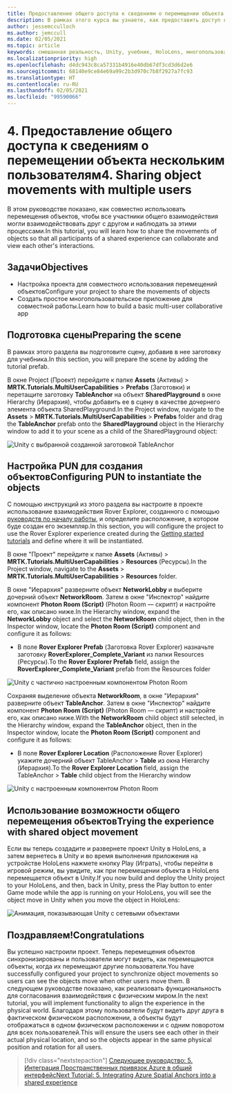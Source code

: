 ```yaml
---
title: Предоставление общего доступа к сведениям о перемещении объекта нескольким пользователям
description: В рамках этого курса вы узнаете, как предоставить доступ к движениям объектов нескольким пользователям в приложении HoloLens 2.
author: jessemcculloch
ms.author: jemccull
ms.date: 02/05/2021
ms.topic: article
keywords: смешанная реальность, Unity, учебник, HoloLens, многопользовательские возможности, Photon, MRTK, Mixed Reality Toolkit, UWP, Пространственные привязки Azure
ms.localizationpriority: high
ms.openlocfilehash: d4dc943c8ca57331b4916e40db67df3cd3d6d2e6
ms.sourcegitcommit: 68140e9ce84e69a99c2b3d970c7b8f2927a7fc93
ms.translationtype: HT
ms.contentlocale: ru-RU
ms.lasthandoff: 02/05/2021
ms.locfileid: "99590066"
---
```

# <a name="4-sharing-object-movements-with-multiple-users"></a><span data-ttu-id="e3344-104">4. Предоставление общего доступа к сведениям о перемещении объекта нескольким пользователям</span><span class="sxs-lookup"><span data-stu-id="e3344-104">4. Sharing object movements with multiple users</span></span>

<span data-ttu-id="e3344-105">В этом руководстве показано, как совместно использовать перемещения объектов, чтобы все участники общего взаимодействия могли взаимодействовать друг с другом и наблюдать за этими процессами.</span><span class="sxs-lookup"><span data-stu-id="e3344-105">In this tutorial, you will learn how to share the movements of objects so that all participants of a shared experience can collaborate and view each other's interactions.</span></span>

## <a name="objectives"></a><span data-ttu-id="e3344-106">Задачи</span><span class="sxs-lookup"><span data-stu-id="e3344-106">Objectives</span></span>

* <span data-ttu-id="e3344-107">Настройка проекта для совместного использования перемещений объектов</span><span class="sxs-lookup"><span data-stu-id="e3344-107">Configure your project to share the movements of objects</span></span>
* <span data-ttu-id="e3344-108">Создать простое многопользовательское приложение для совместной работы.</span><span class="sxs-lookup"><span data-stu-id="e3344-108">Learn how to build a basic multi-user collaborative app</span></span>

## <a name="preparing-the-scene"></a><span data-ttu-id="e3344-109">Подготовка сцены</span><span class="sxs-lookup"><span data-stu-id="e3344-109">Preparing the scene</span></span>

<span data-ttu-id="e3344-110">В рамках этого раздела вы подготовите сцену, добавив в нее заготовку для учебника.</span><span class="sxs-lookup"><span data-stu-id="e3344-110">In this section, you will prepare the scene by adding the tutorial prefab.</span></span>

<span data-ttu-id="e3344-111">В окне Project (Проект) перейдите к папке **Assets** (Активы) > **MRTK.Tutorials.MultiUserCapabilities** > **Prefabs** (Заготовки) и перетащите заготовку **TableAnchor** на объект **SharedPlayground** в окне Hierarchy (Иерархия), чтобы добавить ее в сцену в качестве дочернего элемента объекта SharedPlayground.</span><span class="sxs-lookup"><span data-stu-id="e3344-111">In the Project window, navigate to the **Assets** > **MRTK.Tutorials.MultiUserCapabilities** > **Prefabs** folder and drag the **TableAnchor** prefab onto the **SharedPlayground** object in the Hierarchy window to add it to your scene as a child of the SharedPlayground object:</span></span>

![Unity с выбранной созданной заготовкой TableAnchor](images/mr-learning-sharing/sharing-04-section1-step1-1.png)

## <a name="configuring-pun-to-instantiate-the-objects"></a><span data-ttu-id="e3344-113">Настройка PUN для создания объектов</span><span class="sxs-lookup"><span data-stu-id="e3344-113">Configuring PUN to instantiate the objects</span></span>

<span data-ttu-id="e3344-114">С помощью инструкций из этого раздела вы настроите в проекте использование взаимодействия Rover Explorer, созданного с помощью [руководств по началу работы](mr-learning-base-01.md), и определите расположение, в котором буде создан его экземпляр.</span><span class="sxs-lookup"><span data-stu-id="e3344-114">In this section, you will configure the project to use the Rover Explorer experience created during the [Getting started tutorials](mr-learning-base-01.md) and define where it will be instantiated.</span></span>

<span data-ttu-id="e3344-115">В окне "Проект" перейдите к папке **Assets** (Активы) > **MRTK.Tutorials.MultiUserCapabilities** > **Resources** (Ресурсы).</span><span class="sxs-lookup"><span data-stu-id="e3344-115">In the Project window, navigate to the **Assets** > **MRTK.Tutorials.MultiUserCapabilities** > **Resources** folder.</span></span>

<span data-ttu-id="e3344-116">В окне "Иерархия" разверните объект **NetworkLobby** и выберите дочерний объект **NetworkRoom**. Затем в окне "Инспектор" найдите компонент **Photon Room (Script)** (Photon Room — скрипт) и настройте его, как описано ниже.</span><span class="sxs-lookup"><span data-stu-id="e3344-116">In the Hierarchy window, expand the **NetworkLobby** object and select the **NetworkRoom** child object, then in the Inspector window, locate the **Photon Room (Script)** component and configure it as follows:</span></span>

* <span data-ttu-id="e3344-117">В поле **Rover Explorer Prefab** (Заготовка Rover Explorer) назначьте заготовку **RoverExplorer_Complete_Variant** из папки Resources (Ресурсы).</span><span class="sxs-lookup"><span data-stu-id="e3344-117">To the **Rover Explorer Prefab** field, assign the **RoverExplorer_Complete_Variant** prefab from the Resources folder</span></span>

![Unity с частично настроенным компонентом Photon Room](images/mr-learning-sharing/sharing-04-section2-step1-1.png)

<span data-ttu-id="e3344-119">Сохраняя выделение объекта **NetworkRoom**, в окне "Иерархия" разверните объект **TableAnchor**. Затем в окне "Инспектор" найдите компонент **Photon Room (Script)** (Photon Room — скрипт) и настройте его, как описано ниже.</span><span class="sxs-lookup"><span data-stu-id="e3344-119">With the **NetworkRoom** child object still selected, in the Hierarchy window, expand the **TableAnchor** object, then in the Inspector window, locate the **Photon Room (Script)** component and configure it as follows:</span></span>

* <span data-ttu-id="e3344-120">В поле **Rover Explorer Location** (Расположение Rover Explorer) укажите дочерний объект TableAnchor > **Table** из окна Hierarchy (Иерархия).</span><span class="sxs-lookup"><span data-stu-id="e3344-120">To the **Rover Explorer Location** field, assign the TableAnchor > **Table** child object from the Hierarchy window</span></span>

![Unity с настроенным компонентом Photon Room](images/mr-learning-sharing/sharing-04-section2-step1-2.png)

## <a name="trying-the-experience-with-shared-object-movement"></a><span data-ttu-id="e3344-122">Использование возможности общего перемещения объектов</span><span class="sxs-lookup"><span data-stu-id="e3344-122">Trying the experience with shared object movement</span></span>

<span data-ttu-id="e3344-123">Если вы теперь создадите и развернете проект Unity в HoloLens, а затем вернетесь в Unity и во время выполнения приложения на устройстве HoloLens нажмете кнопку Play (Играть), чтобы перейти в игровой режим, вы увидите, как при перемещении объекта в HoloLens перемещается объект в Unity.</span><span class="sxs-lookup"><span data-stu-id="e3344-123">If you now build and deploy the Unity project to your HoloLens, and then, back in Unity, press the Play button to enter Game mode while the app is running on your HoloLens, you will see the object move in Unity when you move the object in HoloLens:</span></span>

![Анимация, показывающая Unity с сетевыми объектами](images/mr-learning-sharing/sharing-04-section3-step1-1.gif)

## <a name="congratulations"></a><span data-ttu-id="e3344-125">Поздравляем!</span><span class="sxs-lookup"><span data-stu-id="e3344-125">Congratulations</span></span>

<span data-ttu-id="e3344-126">Вы успешно настроили проект. Теперь перемещения объектов синхронизированы и пользователи могут видеть, как перемещаются объекты, когда их перемещают другие пользователи.</span><span class="sxs-lookup"><span data-stu-id="e3344-126">You have successfully configured your project to synchronize object movements so users can see the objects move when other users move them.</span></span> <span data-ttu-id="e3344-127">В следующем руководстве показано, как реализовать функциональность для согласования взаимодействия с физическим миром.</span><span class="sxs-lookup"><span data-stu-id="e3344-127">In the next tutorial, you will implement functionality to align the experience in the physical world.</span></span> <span data-ttu-id="e3344-128">Благодаря этому пользователи будут видеть друг друга в фактическом физическом расположении, а объекты будут отображаться в одном физическом расположении и с одним поворотом для всех пользователей.</span><span class="sxs-lookup"><span data-stu-id="e3344-128">This will ensure the users see each other in their actual physical location, and so the objects appear in the same physical position and rotation for all users.</span></span>

> [!div class="nextstepaction"]
> [<span data-ttu-id="e3344-129">Следующее руководство: 5. Интеграция Пространственных привязок Azure в общий интерфейс</span><span class="sxs-lookup"><span data-stu-id="e3344-129">Next Tutorial: 5. Integrating Azure Spatial Anchors into a shared experience</span></span>](mr-learning-sharing-05.md)
